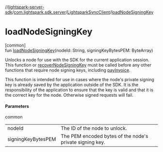 //[lightspark-server-sdk](../../../index.md)/[com.lightspark.sdk.server](../index.md)/[LightsparkSyncClient](index.md)/[loadNodeSigningKey](load-node-signing-key.md)

# loadNodeSigningKey

[common]\
fun [loadNodeSigningKey](load-node-signing-key.md)(nodeId: String, signingKeyBytesPEM: ByteArray)

Unlocks a node for use with the SDK for the current application session. This function or [recoverNodeSigningKey](recover-node-signing-key.md) must be called before any other functions that require node signing keys, including [payInvoice](pay-invoice.md).

This function is intended for use in cases where the node's private signing key is already saved by the application outside of the SDK. It is the responsibility of the application to ensure that the key is valid and that it is the correct key for the node. Otherwise signed requests will fail.

#### Parameters

common

| | |
|---|---|
| nodeId | The ID of the node to unlock. |
| signingKeyBytesPEM | The PEM encoded bytes of the node's private signing key. |
